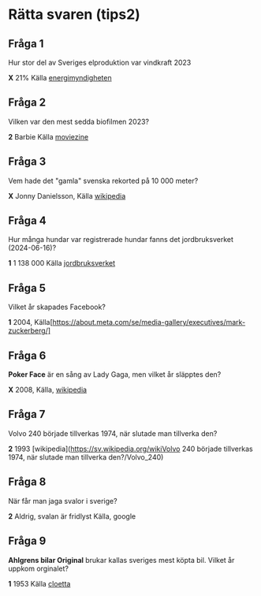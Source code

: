 # Rätta svaren (tips2)

## Fråga 1

Hur stor del av Sveriges elproduktion var vindkraft 2023

**X** 21% Källa [energimyndigheten](https://www.energimyndigheten.se/nyhetsarkiv/2024/ar-2023-bidrog-vindkraften-med-cirka-21-procent-till-sveriges-elproduktion/)

## Fråga 2

Vilken var den mest sedda biofilmen 2023?

**2** Barbie Källa [moviezine](https://www.moviezine.se/nyheter/filmtoppen-2023-mest-sedda-biofilmerna-sverige)

## Fråga 3

Vem hade det "gamla" svenska rekorted på 10 000 meter?

**X** Jonny Danielsson, Källa [wikipedia](https://sv.wikipedia.org/wiki/Andreas_Almgren)

## Fråga 4

Hur många hundar var registrerade hundar fanns det jordbruksverket (2024-06-16)?

**1** 1 138 000
Källa [jordbruksverket](https://jordbruksverket.se/e-tjanster-databaser-och-appar/e-tjanster-och-databaser-djur/hundregistret/statistik-ur-hundregistret)

## Fråga 5

Vilket år skapades Facebook?

**1** 2004, Källa[https://about.meta.com/se/media-gallery/executives/mark-zuckerberg/]

## Fråga 6

**Poker Face** är en sång av Lady Gaga, men vilket år släpptes den?

**X** 2008, Källa, [wikipedia](https://sv.wikipedia.org/wiki/Poker_Face)

## Fråga 7

Volvo 240 började tillverkas 1974, när slutade man tillverka den?

**2** 1993 [wikipedia](<https://sv.wikipedia.org/wikiVolvo> 240 började tillverkas 1974, när slutade man tillverka den?/Volvo_240)

## Fråga 8

När får man jaga svalor i sverige?

**2** Aldrig, svalan är fridlyst Källa, google

## Fråga 9

**Ahlgrens bilar Original** brukar kallas sveriges mest köpta bil. Vilket år uppkom orginalet?

**1** 1953 Källa [cloetta](https://www.cloetta.se/produkter/ahlgrens-bilar-original-160g/)
